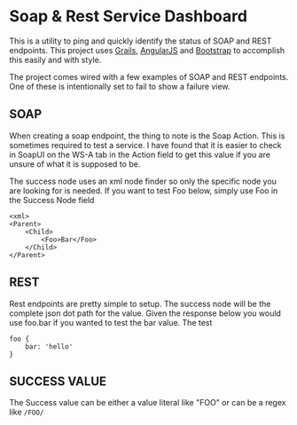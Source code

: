 Soap &amp; Rest Service Dashboard
=================

This is a utility to ping and quickly identify the status of SOAP and REST endpoints.  This project uses [Grails](http://grails.org/), [AngularJS](http://angularjs.org/) and [Bootstrap](http://getbootstrap.com/)
to accomplish this easily and with style.

The project comes wired with a few examples of SOAP and REST endpoints.  One of these is intentionally set to fail to show a failure view.

SOAP
-------
When creating a soap endpoint, the thing to note is the Soap Action.  This is sometimes required to test a service.  I have found that it is easier to check in SoapUI on the WS-A tab in the Action field to get this value if you are unsure of what it is supposed to be.

The success node uses an xml node finder so only the specific node you are looking for is needed.  If you want to test Foo below, simply use Foo in the Success Node field

```
<xml>
<Parent>
	<Child>
		<Foo>Bar</Foo>
	</Child>
</Parent>
```

REST
-------
Rest endpoints are pretty simple to setup.  The success node will be the complete json dot path for the value.  Given the response below you would use foo.bar if you wanted to test the bar value.  The test

```
foo {
	bar: 'hello'
}
```

SUCCESS VALUE
-------
The Success value can be either a value literal like "FOO" or can be a regex like `/FOO/`



